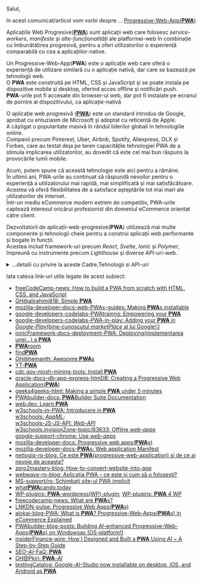 Salut,

In acest comunicat/articol vom vorbi despre ... [Progressive-Web-App(**PWA**)](https://en.wikipedia.org/wiki/Progressive_web_app)

Aplicațiile Web Progresive([**PWA**](https://equaltozero.ro/blog/progressive-web-application-pwa/)) sunt aplicații web care folosesc *service-workers*, *manifeste* și *alte-funcționalități* ale platformei-web în combinație cu îmbunătățirea progresivă, pentru a oferi utilizatorilor o experiență comparabilă cu cea a aplicațiilor-native.

Un Progressive-Web-App(**PWA**) este o aplicație web care oferă o experiență de utilizare similară cu o aplicație nativă, dar care se bazează pe tehnologii web. 
<br/>O **PWA** este construită pe HTML, CSS și JavaScript și se poate instala pe dispozitive mobile și desktop, oferind acces offline și notificări push. 
<br/>**PWA**-urile pot fi accesate din browser-ul web, dar pot fi instalate pe ecranul de pornire al dispozitivului, ca aplicație-nativă

O aplicație web progresivă ([**PWA**](https://www.cloudflight.io/en/blog/pwa/)) este un standard introdus de Google, aprobat cu entuziasm de Microsoft și adoptat cu reticență de Apple. 
<br/>A câștigat o popularitate masivă în rândul liderilor globali în tehnologiile online. 
<br/>Companii precum Pinterest, Uber, Airbnb, Spotify, Aliexpress, OLX și Forbes, care au testat deja pe teren capacitățile tehnologiei PWA de a stimula implicarea utilizatorilor, au dovedit că este cel mai bun răspuns la provocările lumii mobile.

Acum, putem spune că această tehnologie este aici pentru a rămâne. 
<br/>În ultimii ani, PWA-urile au continuat să răspundă nevoilor pentru o experiență a utilizatorului mai rapidă, mai simplificată și mai satisfăcătoare. 
<br/>Acestea vă oferă flexibilitatea de a satisface așteptările tot mai mari ale utilizatorilor de internet. 
<br/>Într-un mediu eCommerce modern extrem de competitiv, PWA-urile captează interesul oricărui profesionist din domeniul eCommerce orientat către client.

Dezvoltatorii de aplicații-web-progresive(**PWA**) utilizează mai multe componente și tehnologii cheie pentru a construi aplicații web performante și bogate în funcții. 
<br/>Acestea includ framework-uri precum *React*, *Svelte*, *Ionic* și *Polymer*, împreună cu instrumente precum *Lighthouse* și diverse *API*-uri-web. 

<details>
 <summary>...detalii cu privire la aceste Cadre,Tehnologii si API-uri</summary>

<hr/>

Iată o descriere a componentelor esențiale de dezvoltare **PWA**:

1. ***Cadre(framework)***:

*React* :

O bibliotecă JavaScript pentru construirea de interfețe utilizator, utilizată pe scară largă pentru eficiența și scalabilitatea sa în dezvoltarea **PWA**. 

*Svelte* :

Un framework ușor, cunoscut pentru optimizarea și simplitatea sa în timpul compilării, ceea ce îl face o alegere excelentă pentru **PWA**-uri. 

*Ionic* :

Un framework hibrid de dezvoltare mobilă construit pe Angular, care facilitează crearea de **PWA**-uri cu componente bogate în interfață și acces la hardware-ul dispozitivului. 

*Polymer* :

Un framework axat pe construirea de componente web, permițând dezvoltatorilor să creeze elemente **PWA** reutilizabile și ușor de întreținut. 

*PReact* :

O alternativă ușoară la React, oferind funcționalități similare, fiind în același timp mai performantă și ideală pentru **PWA**-uri. 


2. ***Tehnologii și API-uri***:

*Lucrători în servicii(workers in services)* :

Permiteți PWA-urilor să stocheze în cache resursele și să funcționeze offline, oferind o experiență utilizator fără probleme chiar și fără o conexiune la rețea. 
Arhitectura shell-ului aplicației :
Un model de design în care se încarcă mai întâi shell-ul principal al aplicației (interfața cu utilizatorul și structura de bază), urmat de conținut dinamic, ceea ce duce la o performanță percepută mai rapidă. 

*Web App Manifest(manifestul aplicației-web)* :

Un fișier JSON care oferă informații despre PWA, permițând browserelor să îl instaleze pe dispozitivul utilizatorului și să îi personalizeze aspectul și comportamentul. 

*Lighthouse* :

Un instrument pentru auditarea paginilor web, oferind informații despre performanță, accesibilitate și alte aspecte ale dezvoltării **PWA**. 

*Push Notifications(notificări push)* :
Activează **PWA**-urile să trimită notificări utilizatorilor, chiar și atunci când aceștia nu utilizează în mod activ aplicația. 


*Alte API-uri web*:

Inclusiv IndexedDB pentru stocare pe partea de client, API-ul Badging , API -ul Notifications , API-ul Web-Share și API -ul Window-Controls-Overlay . 

*HTTP/2 și versiuni ulterioare* :

Asigură conexiuni web mai rapide și mai sigure. 

*HTTPS* :

Asigură o comunicare securizată între **PWA** și server. 


3. ***Alte aspecte importante***:

*Performanță* :

Dezvoltatorii **PWA** se concentrează pe optimizarea timpilor de încărcare și asigurarea unor interacțiuni fluide. 

*Funcționalitate offline* :

**PWA**-urile ar trebui să ofere o experiență fără probleme chiar și offline, oferind acces la conținutul stocat anterior în cache. 

*Design responsiv* :

Asigurarea adaptării **PWA** la diferite dimensiuni și orientări ale ecranului. 

*Compatibilitate între browsere* :

**PWA**-urile ar trebui să funcționeze perfect pe diferite browsere și sisteme de operare. 

Prin valorificarea acestor componente și tehnologii, dezvoltatorii **PWA** pot crea aplicații web care oferă o experiență nativă asemănătoare unei aplicații, beneficiind în același timp de acoperirea și flexibilitatea webului. 

<hr/>

</details>

Iata cateva link-uri utile legate de acest subiect:

 - [freeCodeCamp-news: How to build a PWA from scratch with HTML, CSS, and JavaScript](https://www.freecodecamp.org/news/build-a-pwa-from-scratch-with-html-css-and-javascript/)
 - [GH@alirahimi818: Simple **PWA**](https://github.com/alirahimi818/simple-PWA)
 - [mozilla-developer-docs-web-PWAs-guides: Making **PWA**s installable](https://developer.mozilla.org/en-US/docs/Web/Progressive_web_apps/Guides/Making_PWAs_installable)
 - [google-developers-codelabs-PWAtrainng: Empowering your **PWA**](https://developers.google.com/codelabs/pwa-training/pwa05--empowering-your-pwa#0)
 - [google-developers-codelabs-PWA-in-play: Adding your **PWA** in *Google-Play*(bine-cunoscutul *marketPlace* al lui Google!:)](https://developers.google.com/codelabs/pwa-in-play#0)
 - [ionicFramework-docs-deployment-PWA: Deploying(implementarea unei...) a **PWA**](https://ionicframework.com/docs/deployment/progressive-web-app)
 - [**PWA**room](https://progressivewebapproom.com/)
 - [find**PWA**](https://www.findpwa.com/)
 - [GH@hemanth: Awesome **PWA**s](https://github.com/hemanth/awesome-pwa)
 - [YT-**PWA**](https://www.youtube.com/playlist?list=PLlrxD0HtieHjqO1pNqScMngrV7oFro-TY)
 - [cdc.gov-niosh-mining-tools: Install **PWA**](https://www.cdc.gov/niosh/mining/tools/installpwa.html)
 - [oracle-docs-db-app-express-htmDB: Creating a Progressive Web Application(**PWA**)](https://docs.oracle.com/en/database/oracle/application-express/21.2/htmdb/crreating-a-progressive-web-application.html#GUID-0F0D45E3-DAB9-44FF-B782-FFF37C67B2EB)
 - [geeks4geeks-html: Making a simple **PWA** under 5 minutes](https://www.geeksforgeeks.org/html/making-a-simple-pwa-under-5-minutes/)
 - [PWAbuilder-docs: **PWA**Builder Suite Documentation](https://docs.pwabuilder.com/#/)
 - [web.dev: Learn **PWA**](https://web.dev/learn/pwa)
 - [w3schools-in-PWA: Introducere in **PWA**](https://www.w3schools.in/progressive-web-application/introduction-to-progressive-web-applications-pwa)
 <br/>[w3schools: *AppML*](https://www.w3schools.com/appml/);
 <br/>[w3schools-JS-JS-API: *Web-API*](https://www.w3schools.com/js/js_api_intro.asp)
 <br/>[w3schools.invisionZone-topic/63633: Offline *web-apps*](https://w3schools.invisionzone.com/topic/63633-offline-web-apps/)
 <br/>[google-support-chrome: Use *web-apps*](https://support.google.com/chrome/answer/9658361?hl=en&co=GENIE.Platform%3DDesktop)
 - [mozilla-developer-docs: Progressive web apps(**PWA**s)](https://developer.mozilla.org/en-US/docs/Web/Progressive_web_apps)
 - [mozilla-developer-docs-**PWA**s: Web application Manifest](https://developer.mozilla.org/en-US/docs/Web/Progressive_web_apps/Manifest)
 - [netlogiq-ro-blog: Ce este **PWA**(progressive-web-application) si de ce ai nevoie de aceasta?](https://www.netlogiq.ro/blog/ce-este-pwa-progressive-web-application-si-de-ce-ai-nevoie-de-el/)
 - [zero2mastery-blog: How-to-convert-website-into-app](https://zerotomastery.io/blog/how-to-convert-website-into-app/)
 - [webwave-ro-blog: Aplicația PWA – ce este și cum să o folosești?](https://webwave.ro/blog/aplicatie-pwa)
 - [MS-support/ro: Schimbați site-ul PWA implicit](https://support.microsoft.com/ro-ro/topic/schimba%C8%9Bi-site-ul-pwa-implicit-f15cdeb4-296c-4761-b0b0-761185719656)
 - [what**PWA**cando.today](https://whatpwacando.today/)
 - [WP-plugins: **PWA**-wordpress(WP)-plugin](https://wordpress.org/plugins/pwa/); [WP-plugins: **PWA** 4 WP](https://wordpress.org/plugins/pwa-for-wp/)
 - [freecodecamp-news: What are **PWA**s?](https://www.freecodecamp.org/news/what-are-progressive-web-apps/)
 - [LNKDN-pulse: Progressive Web Apps(**PWA**s)](https://www.linkedin.com/pulse/progressive-web-appspwa-fitinstitutodetecnologia-hio1f/)
 - [alokai-blog-PWA: What is **PWA**? Progressive-Web-Apps(**PWA**s) in eCommerce Explained](https://alokai.com/blog/pwa)
 - [PWAbuilder-blog-posts: Building *AI*-enhanced Progressive-Web-Apps(**PWA**s) on Windowsas (OS-platform!)](https://blog.pwabuilder.com/posts/building-ai-enhanced-progressive-web-apps-on-windows/)
 - [insiderFinance-wire: How I Designed and Built a **PWA** Using *AI* ~ A Step-by-Step Guide](https://wire.insiderfinance.io/how-i-designed-and-built-a-pwa-using-ai-a-step-by-step-guide-61b0a0c99748)
 - [SEO-*AI*-FaQ: **PWA**](https://seo.ai/faq/progressive-web-app-pwa)
 - [GH@Pkiri: **PWA**-*AI*](https://github.com/Pkiri/pwa-ai)
 - [testingCatalog: Google-*AI*-Studio now installable on desktop, iOS, and Android as **PWA**](https://www.testingcatalog.com/google-ai-studio-now-installable-on-desktop-ios-and-android-as-pwa/)
